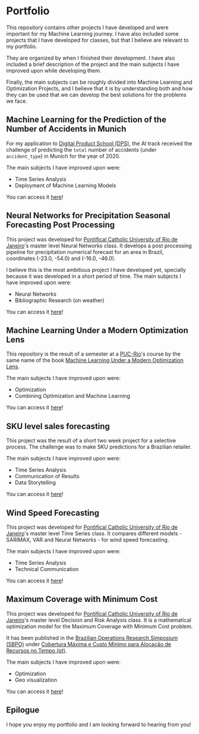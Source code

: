 # Portfolio

This repository contains other projects I have developed and were important for my Machine Learning journey. I have also included some projects that I have developed for classes, but that I believe are relevant to my portfolio.

They are organized by when I finished their development. I have also included a brief description of the project and the main subjects I have improved upon while developing them. 

Finally, the main subjects can be roughly divided into Machine Learning and Optimization Projects, and I believe that it is by understanding both and how they can be used that we can develop the best solutions for the problems we face.

## Machine Learning for the Prediction of the Number of Accidents in Munich

For my application to [Digital Product School (DPS)](https://www.digitalproductschool.io/), the AI track received the challenge of predicting the `total` number of accidents (under `accident_type`) in Munich for the year of 2020. 

The main subjects I have improved upon were:

- Time Series Analysis
- Deployment of Machine Learning Models

You can access it [here](https://github.com/felipewhitaker/digitalproductschool/)!

## Neural Networks for Precipitation Seasonal Forecasting Post Processing

This project was developed for [Pontifical Catholic University of Rio de Janeiro](https://www.puc-rio.br/english/)'s master level Neural Networks class. It develops a post processing pipeline for precipitation numerical forecast for an area in Brazil, coordinates (-23.0, -54.0) and (-16.0, -46.0).

I believe this is the most ambitious project I have developed yet, specially because it was developed in a short period of time. The main subjects I have improved upon were:

- Neural Networks
- Bibliographic Research (on weather)

You can access it [here](https://github.com/felipewhitaker/neuralnetwork)!

## Machine Learning Under a Modern Optimization Lens

This repository is the result of a semester at a [PUC-Rio](https://www.puc-rio.br/index.html)'s course by the same name of the book [Machine Learning Under a Modern Optimization Lens](https://www.dynamic-ideas.com/books/machine-learning-under-a-modern-optimization-lens).

The main subjects I have improved upon were:

- Optimization
- Combining Optimization and Machine Learning

You can access it [here](https://github.com/felipewhitaker/mlopt/)!

## SKU level sales forecasting

This project was the result of a short two week project for a selective process. The challenge was to make SKU predictions for a Brazilian retailer.

The main subjects I have improved upon were:

- Time Series Analysis
- Communication of Results
- Data Storytelling

You can access it [here](https://github.com/felipewhitaker/vai-conecta)!

## Wind Speed Forecasting

This project was developed for [Pontifical Catholic University of Rio de Janeiro](https://www.puc-rio.br/english/)'s master level Time Series class. It compares different models - SARIMAX, VAR and Neural Networks - for wind speed forecasting.

The main subjects I have improved upon were:

- Time Series Analysis
- Technical Communication

You can access it [here](https://github.com/felipewhitaker/timeseriespucrio)!

## Maximum Coverage with Minimum Cost

This project was developed for [Pontifical Catholic University of Rio de Janeiro](https://www.puc-rio.br/english/)'s master level Decision and Risk Analysis class. It is a mathematical optimization model for the Maximum Coverage with Minimum Cost problem.

It has been published in the [Brazilian Operations Research Simposium (SBPO)](https://proceedings.science/sbpo/sbpo-2022) under [Cobertura Máxima e Custo Mínimo para Alocação de Recursos no Tempo (pt)](https://proceedings.science/sbpo/sbpo-2022/trabalhos/cobertura-maxima-e-custo-minimo-para-alocacao-de-recursos-no-tempo?lang=pt-br).

The main subjects I have improved upon were:

- Optimization
- Geo visualization

You can access it [here](https://github.com/felipewhitaker/decision_and_risk_analysis)!

## Epilogue

I hope you enjoy my portfolio and I am looking forward to hearing from you!
